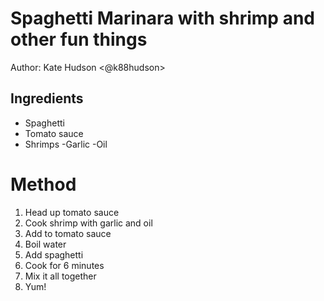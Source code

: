 # Spaghetti Marinara with shrimp and other fun things
Author: Kate Hudson <@k88hudson>

## Ingredients

- Spaghetti
- Tomato sauce
- Shrimps
 -Garlic
 -Oil 

# Method

1. Head up tomato sauce
2. Cook shrimp with garlic and oil
3. Add to tomato sauce
4. Boil water
5. Add spaghetti
6. Cook for 6 minutes
7. Mix it all together
8. Yum!
